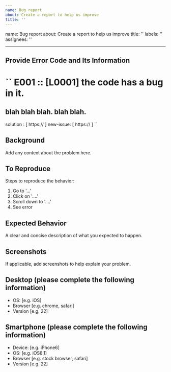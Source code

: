 ```yaml
---
name: Bug report
about: Create a report to help us improve
title: ''
---
```

name: Bug report
about: Create a report to help us improve
title: ''
labels: ''
assignees: ''

---

## Provide Error Code and Its Information

``
E001 :: [L0001] the code has a bug in it.
=========================================
blah blah blah.
blah blah.
-----------------------------------------
solution : [ https://<existing-discussion> ]
new-issue: [ https://<new-discussion> ]
``

## Background
Add any context about the problem here.

## To Reproduce
Steps to reproduce the behavior:
1. Go to '...'
2. Click on '....'
3. Scroll down to '....'
4. See error

## Expected Behavior
A clear and concise description of what you expected to happen.

## Screenshots
If applicable, add screenshots to help explain your problem.

## Desktop (please complete the following information)
 - OS: [e.g. iOS]
 - Browser [e.g. chrome, safari]
 - Version [e.g. 22]

## Smartphone (please complete the following information)
 - Device: [e.g. iPhone6]
 - OS: [e.g. iOS8.1]
 - Browser [e.g. stock browser, safari]
 - Version [e.g. 22]
